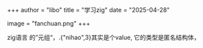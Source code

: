 +++
author = "libo"
title = "学习zig"
date = "2025-04-28"

image = "fanchuan.png"
+++

zig语言 的”元组“，.{"nihao",3}其实是个value, 它的类型是匿名结构体，
